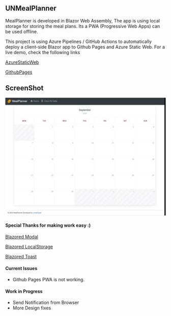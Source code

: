 ## UNMealPlanner
MealPlanner is developed in Blazor Web Assembly, The app is using local storage for storing the meal plans. Its a PWA (Progressive Web Apps) can be used offline.

This project is using Azure Pipelines / GitHub Actions to automatically deploy a client-side Blazor app to Github Pages and Azure Static Web. For a live demo, check the following links

[AzureStaticWeb](https://gray-glacier-0cb9f5303.azurestaticapps.net)

[GithubPages](https://umairsyed613.github.io/UNMealPlanner/)

## ScreenShot
![Sample](https://github.com/umairsyed613/UNMealPlanner/blob/master/screenshot.JPG)

#### Special Thanks for making work easy :)

[Blazored Modal](https://github.com/Blazored/Modal)

[Blazored LocalStorage](https://github.com/Blazored/LocalStorage)

[Blazored Toast](https://github.com/Blazored/Toast)


#### Current Issues

- Github Pages PWA is not working.

#### Work in Progress

- Send Notification from Browser
- More Design fixes